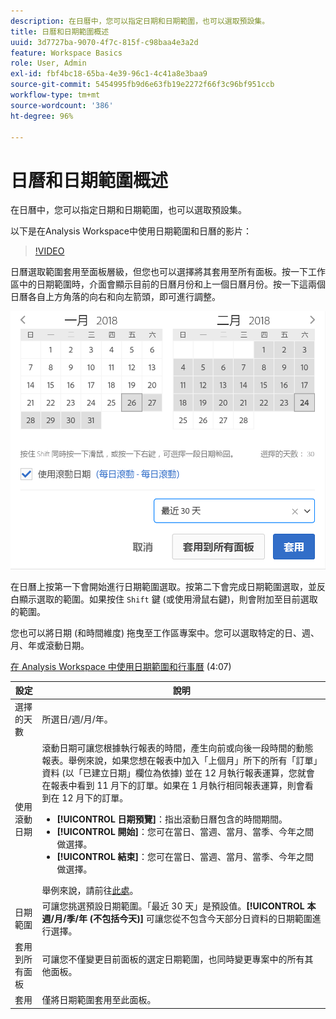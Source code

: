 ```yaml
---
description: 在日曆中，您可以指定日期和日期範圍，也可以選取預設集。
title: 日曆和日期範圍概述
uuid: 3d7727ba-9070-4f7c-815f-c98baa4e3a2d
feature: Workspace Basics
role: User, Admin
exl-id: fbf4bc18-65ba-4e39-96c1-4c41a8e3baa9
source-git-commit: 5454995fb9d6e63fb19e2272f66f3c96bf951ccb
workflow-type: tm+mt
source-wordcount: '386'
ht-degree: 96%

---
```


# 日曆和日期範圍概述

在日曆中，您可以指定日期和日期範圍，也可以選取預設集。

以下是在Analysis Workspace中使用日期範圍和日曆的影片：

>[!VIDEO](https://video.tv.adobe.com/v/23973/?quality=12)

日曆選取範圍套用至面板層級，但您也可以選擇將其套用至所有面板。按一下工作區中的日期範圍時，介面會顯示目前的日曆月份和上一個日曆月份。按一下這兩個日曆各自上方角落的向右和向左箭頭，即可進行調整。

![日曆](assets/aw_calendar.png)

在日曆上按第一下會開始進行日期範圍選取。按第二下會完成日期範圍選取，並反白顯示選取的範圍。如果按住 `Shift` 鍵 (或使用滑鼠右鍵)，則會附加至目前選取的範圍。

您也可以將日期 (和時間維度) 拖曳至工作區專案中。您可以選取特定的日、週、月、年或滾動日期。

[在 Analysis Workspace 中使用日期範圍和行事曆](https://experienceleague.adobe.com/docs/analytics-learn/tutorials/analysis-workspace/calendar-and-date-ranges/using-dates-in-analysis-workspace.html?lang=zh-Hant) (4:07)

| 設定 | 說明 |
|--- |--- |
| 選擇的天數 | 所選日/週/月/年。 |
| 使用滾動日期 | 滾動日期可讓您根據執行報表的時間，產生向前或向後一段時間的動態報表。舉例來說，如果您想在報表中加入「上個月」所下的所有「訂單」資料 (以「已建立日期」欄位為依據) 並在 12 月執行報表運算，您就會在報表中看到 11 月下的訂單。如果在 1 月執行相同報表運算，則會看到在 12 月下的訂單。<ul><li>**[!UICONTROL 日期預覽]**：指出滾動日曆包含的時間期間。</li><li>**[!UICONTROL 開始]**：您可在當日、當週、當月、當季、今年之間做選擇。</li><li>**[!UICONTROL 結束]**：您可在當日、當週、當月、當季、今年之間做選擇。</li></ul>舉例來說，請前往[此處](/help/analyze/analysis-workspace/components/calendar-date-ranges/custom-date-ranges.md)。 |
| 日期範圍 | 可讓您挑選預設日期範圍。「最近 30 天」是預設值。**[!UICONTROL 本週/月/季/年 (不包括今天)]** 可讓您從不包含今天部分日資料的日期範圍進行選擇。 |
| 套用到所有面板 | 可讓您不僅變更目前面板的選定日期範圍，也同時變更專案中的所有其他面板。 |
| 套用 | 僅將日期範圍套用至此面板。 |
